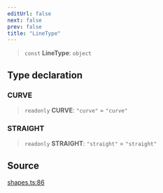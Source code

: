 ```yaml
---
editUrl: false
next: false
prev: false
title: "LineType"
---
```


> `const` **LineType**: `object`

## Type declaration

### CURVE

> `readonly` **CURVE**: `"curve"` = `"curve"`

### STRAIGHT

> `readonly` **STRAIGHT**: `"straight"` = `"straight"`

## Source

[shapes.ts:86](https://github.com/dgmjs/dgmjs/blob/main/packages/core/src/shapes.ts#L86)
